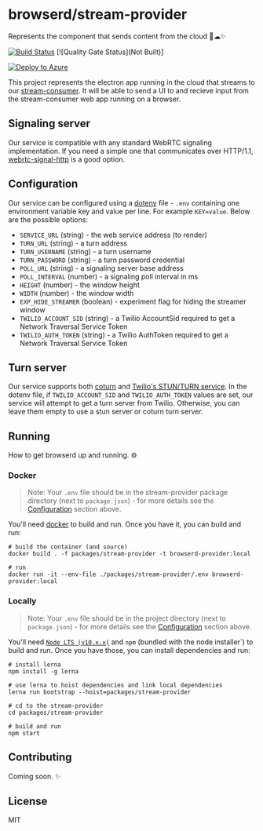 # browserd/stream-provider

Represents the component that sends content from the cloud 🤕☁✨


[![Build Status](https://dev.azure.com/bengreenier/browserd/_apis/build/status/stream-provider?branchName=repo-restructure)](https://dev.azure.com/bengreenier/browserd/_build/latest?definitionId=11&branchName=repo-restructure)
[![Quality Gate Status](Not Built)]

[![Deploy to Azure](https://azuredeploy.net/deploybutton.png)](https://azuredeploy.net/)

This project represents the electron app running in the cloud that streams to our [stream-consumer](https://github.com/bengreenier/browserd/tree/repo-restructure/packages/stream-consumer). It will be able to send a UI to and recieve input from the stream-consumer web app running on a browser.

## Signaling server

Our service is compatible with any standard WebRTC signaling implementation. If you need a simple one that communicates over HTTP/1.1, [webrtc-signal-http](https://github.com/bengreenier/webrtc-signal-http) is a good option.

## Configuration

Our service can be configured using a [dotenv](https://www.npmjs.com/package/dotenv) file - `.env` containing one environment variable
key and value per line. For example `KEY=value`. Below are the possible options:

+ `SERVICE_URL` (string) - the web service address (to render)
+ `TURN_URL` (string) - a turn address
+ `TURN_USERNAME` (string) - a turn username
+ `TURN_PASSWORD` (string) - a turn password credential
+ `POLL_URL` (string) - a signaling server base address
+ `POLL_INTERVAL` (number) - a signaling poll interval in ms
+ `HEIGHT` (number) - the window height
+ `WIDTH` (number) - the window width
+ `EXP_HIDE_STREAMER` (boolean) - experiment flag for hiding the streamer window
+ `TWILIO_ACCOUNT_SID` (string) - a Twilio AccountSid required to get a Network Traversal Service Token
+ `TWILIO_AUTH_TOKEN` (string) - a Twilio AuthToken required to get a Network Traversal Service Token

## Turn server

Our service supports both [coturn](https://github.com/coturn/coturn) and [Twilio's STUN/TURN service](https://www.twilio.com/docs/stun-turn).
In the dotenv file, if `TWILIO_ACCOUNT_SID` and `TWILIO_AUTH_TOKEN` values are set, our service will attempt to get a turn server from Twilio. Otherwise, you can leave them empty to use a stun server or coturn turn server.

## Running

How to get browserd up and running. ⚙

### Docker
> Note: Your `.env` file should be in the stream-provider package directory (next to `package.json`) - for more details see the
[Configuration](#configuration) section above.

You'll need [docker](https://docs.docker.com/install/) to build and run. Once you have it, you can build and run:

```
# build the container (and source)
docker build . -f packages/stream-provider -t browserd-provider:local

# run
docker run -it --env-file ./packages/stream-provider/.env browserd-provider:local
```

### Locally

> Note: Your `.env` file should be in the project directory (next to `package.json`) - for more details see the
[Configuration](#configuration) section above.

You'll need [`Node LTS (v10.x.x)`](https://nodejs.org/en/) and `npm` (bundled with the node installer`) to build and run. Once you have
those, you can install dependencies and run:

```
# install lerna
npm install -g lerna

# use lerna to hoist dependencies and link local dependencies
lerna run bootstrap --hoist=packages/stream-provider

# cd to the stream-provider
cd packages/stream-provider

# build and run
npm start
```

## Contributing

Coming soon. ✨

## License

MIT
